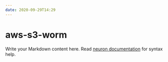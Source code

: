 ```yaml
---
date: 2020-09-29T14:29
---
```


# aws-s3-worm

Write your Markdown content here. Read [neuron documentation](https://neuron.zettel.page/2011404.html) for syntax help.

